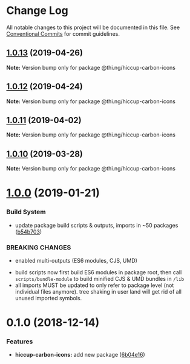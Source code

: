 # Change Log

All notable changes to this project will be documented in this file.
See [Conventional Commits](https://conventionalcommits.org) for commit guidelines.

## [1.0.13](https://github.com/thi-ng/umbrella/compare/@thi.ng/hiccup-carbon-icons@1.0.12...@thi.ng/hiccup-carbon-icons@1.0.13) (2019-04-26)

**Note:** Version bump only for package @thi.ng/hiccup-carbon-icons





## [1.0.12](https://github.com/thi-ng/umbrella/compare/@thi.ng/hiccup-carbon-icons@1.0.11...@thi.ng/hiccup-carbon-icons@1.0.12) (2019-04-24)

**Note:** Version bump only for package @thi.ng/hiccup-carbon-icons





## [1.0.11](https://github.com/thi-ng/umbrella/compare/@thi.ng/hiccup-carbon-icons@1.0.10...@thi.ng/hiccup-carbon-icons@1.0.11) (2019-04-02)

**Note:** Version bump only for package @thi.ng/hiccup-carbon-icons





## [1.0.10](https://github.com/thi-ng/umbrella/compare/@thi.ng/hiccup-carbon-icons@1.0.9...@thi.ng/hiccup-carbon-icons@1.0.10) (2019-03-28)

**Note:** Version bump only for package @thi.ng/hiccup-carbon-icons







# [1.0.0](https://github.com/thi-ng/umbrella/compare/@thi.ng/hiccup-carbon-icons@0.1.2...@thi.ng/hiccup-carbon-icons@1.0.0) (2019-01-21)


### Build System

* update package build scripts & outputs, imports in ~50 packages ([b54b703](https://github.com/thi-ng/umbrella/commit/b54b703))


### BREAKING CHANGES

* enabled multi-outputs (ES6 modules, CJS, UMD)

- build scripts now first build ES6 modules in package root, then call
  `scripts/bundle-module` to build minified CJS & UMD bundles in `/lib`
- all imports MUST be updated to only refer to package level
  (not individual files anymore). tree shaking in user land will get rid of
  all unused imported symbols.


# 0.1.0 (2018-12-14)


### Features

* **hiccup-carbon-icons:** add new package ([6b04e16](https://github.com/thi-ng/umbrella/commit/6b04e16))

